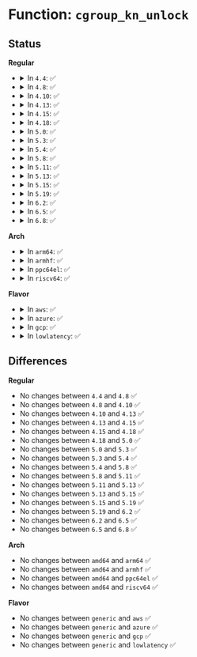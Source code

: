 # Function: <code>cgroup_kn_unlock</code>

## Status
<b>Regular</b>
<ul>
<li>
<details>
<summary>In <code>4.4</code>: ✅</summary>

```c
void cgroup_kn_unlock(struct kernfs_node *kn);
```

**Collision:** Unique Static

**Inline:** No

**Transformation:** False

**Instances:**

```
In kernel/cgroup.c (ffffffff81115110)
Location: kernel/cgroup.c:1358
Inline: False
Direct callers:
  - kernel/cgroup.c:cgroup_kn_lock_live
  - kernel/cgroup.c:cgroup_release_agent_write
  - kernel/cgroup.c:__cgroup_procs_write
  - kernel/cgroup.c:__cgroup_procs_write
  - kernel/cgroup.c:cgroup_subtree_control_write
  - kernel/cgroup.c:cgroup_subtree_control_write
  - kernel/cgroup.c:cgroup_subtree_control_write
  - kernel/cgroup.c:cgroup_rmdir
```
**Symbols:**

```
ffffffff81115110-ffffffff81115184: cgroup_kn_unlock (STB_LOCAL)
```
</details>
</li>
<li>
<details>
<summary>In <code>4.8</code>: ✅</summary>

```c
void cgroup_kn_unlock(struct kernfs_node *kn);
```

**Collision:** Unique Static

**Inline:** No

**Transformation:** False

**Instances:**

```
In kernel/cgroup.c (ffffffff8111c120)
Location: kernel/cgroup.c:1413
Inline: False
Direct callers:
  - kernel/cgroup.c:cgroup_rmdir
  - kernel/cgroup.c:cgroup_subtree_control_write
  - kernel/cgroup.c:cgroup_subtree_control_write
  - kernel/cgroup.c:cgroup_release_agent_write
  - kernel/cgroup.c:cgroup_kn_lock_live
```
**Symbols:**

```
ffffffff8111c120-ffffffff8111c192: cgroup_kn_unlock (STB_LOCAL)
```
</details>
</li>
<li>
<details>
<summary>In <code>4.10</code>: ✅</summary>

```c
void cgroup_kn_unlock(struct kernfs_node *kn);
```

**Collision:** Unique Static

**Inline:** No

**Transformation:** False

**Instances:**

```
In kernel/cgroup.c (ffffffff81124460)
Location: kernel/cgroup.c:1418
Inline: False
Direct callers:
  - kernel/cgroup.c:cgroup_rmdir
  - kernel/cgroup.c:cgroup_subtree_control_write
  - kernel/cgroup.c:cgroup_subtree_control_write
  - kernel/cgroup.c:cgroup_release_agent_write
  - kernel/cgroup.c:cgroup_kn_lock_live
```
**Symbols:**

```
ffffffff81124460-ffffffff811244d2: cgroup_kn_unlock (STB_LOCAL)
```
</details>
</li>
<li>
<details>
<summary>In <code>4.13</code>: ✅</summary>

```c
void cgroup_kn_unlock(struct kernfs_node *kn);
```

**Collision:** Unique Global

**Inline:** No

**Transformation:** False

**Instances:**

```
In kernel/cgroup/cgroup.c (ffffffff811243f0)
Location: kernel/cgroup/cgroup.c:1310
Inline: False
Direct callers:
  - kernel/cgroup/cgroup.c:cgroup_rmdir
  - kernel/cgroup/cgroup.c:cgroup_mkdir
  - kernel/cgroup/cgroup.c:cgroup_subtree_control_write
  - kernel/cgroup/cgroup.c:cgroup_subtree_control_write
  - kernel/cgroup/cgroup.c:cgroup_subtree_control_write
  - kernel/cgroup/cgroup.c:__cgroup_procs_write
  - kernel/cgroup/cgroup.c:cgroup_kn_lock_live
  - kernel/cgroup/cgroup-v1.c:cgroup_release_agent_write
```
**Symbols:**

```
ffffffff811243f0-ffffffff81124462: cgroup_kn_unlock (STB_GLOBAL)
```
</details>
</li>
<li>
<details>
<summary>In <code>4.15</code>: ✅</summary>

```c
void cgroup_kn_unlock(struct kernfs_node *kn);
```

**Collision:** Unique Global

**Inline:** No

**Transformation:** False

**Instances:**

```
In kernel/cgroup/cgroup.c (ffffffff81130550)
Location: kernel/cgroup/cgroup.c:1481
Inline: False
Direct callers:
  - kernel/cgroup/cgroup.c:cgroup_rmdir
  - kernel/cgroup/cgroup.c:cgroup_mkdir
  - kernel/cgroup/cgroup.c:cgroup_threads_write
  - kernel/cgroup/cgroup.c:cgroup_threads_write
  - kernel/cgroup/cgroup.c:cgroup_threads_write
  - kernel/cgroup/cgroup.c:cgroup_procs_write
  - kernel/cgroup/cgroup.c:cgroup_procs_write
  - kernel/cgroup/cgroup.c:cgroup_max_depth_write
  - kernel/cgroup/cgroup.c:cgroup_max_descendants_write
  - kernel/cgroup/cgroup.c:cgroup_type_write
  - kernel/cgroup/cgroup.c:cgroup_type_write
  - kernel/cgroup/cgroup.c:cgroup_type_write
  - kernel/cgroup/cgroup.c:cgroup_subtree_control_write
  - kernel/cgroup/cgroup.c:cgroup_subtree_control_write
  - kernel/cgroup/cgroup.c:cgroup_subtree_control_write
  - kernel/cgroup/cgroup.c:cgroup_subtree_control_write
  - kernel/cgroup/cgroup.c:cgroup_subtree_control_write
  - kernel/cgroup/cgroup.c:cgroup_kn_lock_live
  - kernel/cgroup/cgroup-v1.c:cgroup_release_agent_write
```
**Symbols:**

```
ffffffff81130550-ffffffff811305c7: cgroup_kn_unlock (STB_GLOBAL)
```
</details>
</li>
<li>
<details>
<summary>In <code>4.18</code>: ✅</summary>

```c
void cgroup_kn_unlock(struct kernfs_node *kn);
```

**Collision:** Unique Global

**Inline:** No

**Transformation:** False

**Instances:**

```
In kernel/cgroup/cgroup.c (ffffffff8113ec20)
Location: kernel/cgroup/cgroup.c:1484
Inline: False
Direct callers:
  - kernel/cgroup/cgroup.c:cgroup_rmdir
  - kernel/cgroup/cgroup.c:cgroup_mkdir
  - kernel/cgroup/cgroup.c:cgroup_mkdir
  - kernel/cgroup/cgroup.c:cgroup_threads_write
  - kernel/cgroup/cgroup.c:cgroup_threads_write
  - kernel/cgroup/cgroup.c:cgroup_threads_write
  - kernel/cgroup/cgroup.c:cgroup_procs_write
  - kernel/cgroup/cgroup.c:cgroup_procs_write
  - kernel/cgroup/cgroup.c:cgroup_max_depth_write
  - kernel/cgroup/cgroup.c:cgroup_max_descendants_write
  - kernel/cgroup/cgroup.c:cgroup_type_write
  - kernel/cgroup/cgroup.c:cgroup_type_write
  - kernel/cgroup/cgroup.c:cgroup_type_write
  - kernel/cgroup/cgroup.c:cgroup_subtree_control_write
  - kernel/cgroup/cgroup.c:cgroup_subtree_control_write
  - kernel/cgroup/cgroup.c:cgroup_subtree_control_write
  - kernel/cgroup/cgroup.c:cgroup_subtree_control_write
  - kernel/cgroup/cgroup.c:cgroup_subtree_control_write
  - kernel/cgroup/cgroup.c:cgroup_kn_lock_live
  - kernel/cgroup/cgroup-v1.c:cgroup_release_agent_write
```
**Symbols:**

```
ffffffff8113ec20-ffffffff8113ec97: cgroup_kn_unlock (STB_GLOBAL)
```
</details>
</li>
<li>
<details>
<summary>In <code>5.0</code>: ✅</summary>

```c
void cgroup_kn_unlock(struct kernfs_node *kn);
```

**Collision:** Unique Global

**Inline:** No

**Transformation:** False

**Instances:**

```
In kernel/cgroup/cgroup.c (ffffffff8114a630)
Location: kernel/cgroup/cgroup.c:1522
Inline: False
Direct callers:
  - kernel/cgroup/cgroup.c:cgroup_rmdir
  - kernel/cgroup/cgroup.c:cgroup_mkdir
  - kernel/cgroup/cgroup.c:cgroup_mkdir
  - kernel/cgroup/cgroup.c:cgroup_mkdir
  - kernel/cgroup/cgroup.c:cgroup_threads_write
  - kernel/cgroup/cgroup.c:cgroup_threads_write
  - kernel/cgroup/cgroup.c:cgroup_threads_write
  - kernel/cgroup/cgroup.c:cgroup_procs_write
  - kernel/cgroup/cgroup.c:cgroup_procs_write
  - kernel/cgroup/cgroup.c:cgroup_max_depth_write
  - kernel/cgroup/cgroup.c:cgroup_max_descendants_write
  - kernel/cgroup/cgroup.c:cgroup_type_write
  - kernel/cgroup/cgroup.c:cgroup_type_write
  - kernel/cgroup/cgroup.c:cgroup_type_write
  - kernel/cgroup/cgroup.c:cgroup_subtree_control_write
  - kernel/cgroup/cgroup.c:cgroup_subtree_control_write
  - kernel/cgroup/cgroup.c:cgroup_subtree_control_write
  - kernel/cgroup/cgroup.c:cgroup_subtree_control_write
  - kernel/cgroup/cgroup.c:cgroup_subtree_control_write
  - kernel/cgroup/cgroup.c:cgroup_kn_lock_live
  - kernel/cgroup/cgroup-v1.c:cgroup_release_agent_write
```
**Symbols:**

```
ffffffff8114a630-ffffffff8114a6a7: cgroup_kn_unlock (STB_GLOBAL)
```
</details>
</li>
<li>
<details>
<summary>In <code>5.3</code>: ✅</summary>

```c
void cgroup_kn_unlock(struct kernfs_node *kn);
```

**Collision:** Unique Global

**Inline:** No

**Transformation:** False

**Instances:**

```
In kernel/cgroup/cgroup.c (ffffffff81155d50)
Location: kernel/cgroup/cgroup.c:1563
Inline: False
Direct callers:
  - kernel/cgroup/cgroup.c:cgroup_rmdir
  - kernel/cgroup/cgroup.c:cgroup_mkdir
  - kernel/cgroup/cgroup.c:cgroup_threads_write
  - kernel/cgroup/cgroup.c:cgroup_threads_write
  - kernel/cgroup/cgroup.c:cgroup_threads_write
  - kernel/cgroup/cgroup.c:cgroup_procs_write
  - kernel/cgroup/cgroup.c:cgroup_procs_write
  - kernel/cgroup/cgroup.c:cgroup_freeze_write
  - kernel/cgroup/cgroup.c:cgroup_pressure_write
  - kernel/cgroup/cgroup.c:cgroup_max_depth_write
  - kernel/cgroup/cgroup.c:cgroup_max_descendants_write
  - kernel/cgroup/cgroup.c:cgroup_type_write
  - kernel/cgroup/cgroup.c:cgroup_type_write
  - kernel/cgroup/cgroup.c:cgroup_type_write
  - kernel/cgroup/cgroup.c:cgroup_subtree_control_write
  - kernel/cgroup/cgroup.c:cgroup_subtree_control_write
  - kernel/cgroup/cgroup.c:cgroup_subtree_control_write
  - kernel/cgroup/cgroup.c:cgroup_subtree_control_write
  - kernel/cgroup/cgroup.c:cgroup_kn_lock_live
  - kernel/cgroup/cgroup-v1.c:cgroup_release_agent_write
```
**Symbols:**

```
ffffffff81155d50-ffffffff81155dc1: cgroup_kn_unlock (STB_GLOBAL)
```
</details>
</li>
<li>
<details>
<summary>In <code>5.4</code>: ✅</summary>

```c
void cgroup_kn_unlock(struct kernfs_node *kn);
```

**Collision:** Unique Global

**Inline:** No

**Transformation:** False

**Instances:**

```
In kernel/cgroup/cgroup.c (ffffffff811619b0)
Location: kernel/cgroup/cgroup.c:1563
Inline: False
Direct callers:
  - kernel/cgroup/cgroup.c:cgroup_rmdir
  - kernel/cgroup/cgroup.c:cgroup_mkdir
  - kernel/cgroup/cgroup.c:cgroup_threads_write
  - kernel/cgroup/cgroup.c:cgroup_threads_write
  - kernel/cgroup/cgroup.c:cgroup_threads_write
  - kernel/cgroup/cgroup.c:cgroup_procs_write
  - kernel/cgroup/cgroup.c:cgroup_procs_write
  - kernel/cgroup/cgroup.c:cgroup_freeze_write
  - kernel/cgroup/cgroup.c:cgroup_pressure_write
  - kernel/cgroup/cgroup.c:cgroup_max_depth_write
  - kernel/cgroup/cgroup.c:cgroup_max_descendants_write
  - kernel/cgroup/cgroup.c:cgroup_type_write
  - kernel/cgroup/cgroup.c:cgroup_type_write
  - kernel/cgroup/cgroup.c:cgroup_type_write
  - kernel/cgroup/cgroup.c:cgroup_subtree_control_write
  - kernel/cgroup/cgroup.c:cgroup_subtree_control_write
  - kernel/cgroup/cgroup.c:cgroup_subtree_control_write
  - kernel/cgroup/cgroup.c:cgroup_subtree_control_write
  - kernel/cgroup/cgroup.c:cgroup_kn_lock_live
  - kernel/cgroup/cgroup-v1.c:cgroup_release_agent_write
```
**Symbols:**

```
ffffffff811619b0-ffffffff81161a21: cgroup_kn_unlock (STB_GLOBAL)
```
</details>
</li>
<li>
<details>
<summary>In <code>5.8</code>: ✅</summary>

```c
void cgroup_kn_unlock(struct kernfs_node *kn);
```

**Collision:** Unique Global

**Inline:** No

**Transformation:** False

**Instances:**

```
In kernel/cgroup/cgroup.c (ffffffff81172f70)
Location: kernel/cgroup/cgroup.c:1553
Inline: False
Direct callers:
  - kernel/cgroup/cgroup.c:cgroup_rmdir
  - kernel/cgroup/cgroup.c:cgroup_mkdir
  - kernel/cgroup/cgroup.c:cgroup_threads_write
  - kernel/cgroup/cgroup.c:cgroup_threads_write
  - kernel/cgroup/cgroup.c:cgroup_threads_write
  - kernel/cgroup/cgroup.c:cgroup_threads_write
  - kernel/cgroup/cgroup.c:cgroup_procs_write
  - kernel/cgroup/cgroup.c:cgroup_procs_write
  - kernel/cgroup/cgroup.c:cgroup_procs_write
  - kernel/cgroup/cgroup.c:cgroup_freeze_write
  - kernel/cgroup/cgroup.c:cgroup_pressure_write
  - kernel/cgroup/cgroup.c:cgroup_max_depth_write
  - kernel/cgroup/cgroup.c:cgroup_max_descendants_write
  - kernel/cgroup/cgroup.c:cgroup_type_write
  - kernel/cgroup/cgroup.c:cgroup_subtree_control_write
  - kernel/cgroup/cgroup.c:cgroup_subtree_control_write
  - kernel/cgroup/cgroup.c:cgroup_subtree_control_write
  - kernel/cgroup/cgroup.c:cgroup_subtree_control_write
  - kernel/cgroup/cgroup.c:cgroup_subtree_control_write
  - kernel/cgroup/cgroup.c:cgroup_kn_lock_live
  - kernel/cgroup/cgroup-v1.c:cgroup_release_agent_write
```
**Symbols:**

```
ffffffff81172f70-ffffffff81172fe1: cgroup_kn_unlock (STB_GLOBAL)
```
</details>
</li>
<li>
<details>
<summary>In <code>5.11</code>: ✅</summary>

```c
void cgroup_kn_unlock(struct kernfs_node *kn);
```

**Collision:** Unique Global

**Inline:** No

**Transformation:** False

**Instances:**

```
In kernel/cgroup/cgroup.c (ffffffff8116fc30)
Location: kernel/cgroup/cgroup.c:1550
Inline: False
Direct callers:
  - kernel/cgroup/cgroup.c:cgroup_rmdir
  - kernel/cgroup/cgroup.c:cgroup_mkdir
  - kernel/cgroup/cgroup.c:cgroup_threads_write
  - kernel/cgroup/cgroup.c:cgroup_threads_write
  - kernel/cgroup/cgroup.c:cgroup_threads_write
  - kernel/cgroup/cgroup.c:cgroup_threads_write
  - kernel/cgroup/cgroup.c:cgroup_procs_write
  - kernel/cgroup/cgroup.c:cgroup_procs_write
  - kernel/cgroup/cgroup.c:cgroup_procs_write
  - kernel/cgroup/cgroup.c:cgroup_freeze_write
  - kernel/cgroup/cgroup.c:cgroup_pressure_write
  - kernel/cgroup/cgroup.c:cgroup_max_depth_write
  - kernel/cgroup/cgroup.c:cgroup_max_descendants_write
  - kernel/cgroup/cgroup.c:cgroup_type_write
  - kernel/cgroup/cgroup.c:cgroup_subtree_control_write
  - kernel/cgroup/cgroup.c:cgroup_subtree_control_write
  - kernel/cgroup/cgroup.c:cgroup_subtree_control_write
  - kernel/cgroup/cgroup.c:cgroup_subtree_control_write
  - kernel/cgroup/cgroup.c:cgroup_subtree_control_write
  - kernel/cgroup/cgroup.c:cgroup_kn_lock_live
  - kernel/cgroup/cgroup-v1.c:cgroup_release_agent_write
```
**Symbols:**

```
ffffffff8116fc30-ffffffff8116fcad: cgroup_kn_unlock (STB_GLOBAL)
```
</details>
</li>
<li>
<details>
<summary>In <code>5.13</code>: ✅</summary>

```c
void cgroup_kn_unlock(struct kernfs_node *kn);
```

**Collision:** Unique Global

**Inline:** No

**Transformation:** False

**Instances:**

```
In kernel/cgroup/cgroup.c (ffffffff81170860)
Location: kernel/cgroup/cgroup.c:1551
Inline: False
Direct callers:
  - kernel/cgroup/cgroup.c:cgroup_rmdir
  - kernel/cgroup/cgroup.c:cgroup_mkdir
  - kernel/cgroup/cgroup.c:__cgroup_procs_write
  - kernel/cgroup/cgroup.c:cgroup_freeze_write
  - kernel/cgroup/cgroup.c:cgroup_pressure_write
  - kernel/cgroup/cgroup.c:cgroup_max_depth_write
  - kernel/cgroup/cgroup.c:cgroup_max_descendants_write
  - kernel/cgroup/cgroup.c:cgroup_type_write
  - kernel/cgroup/cgroup.c:cgroup_type_write
  - kernel/cgroup/cgroup.c:cgroup_type_write
  - kernel/cgroup/cgroup.c:cgroup_subtree_control_write
  - kernel/cgroup/cgroup.c:cgroup_subtree_control_write
  - kernel/cgroup/cgroup.c:cgroup_subtree_control_write
  - kernel/cgroup/cgroup.c:cgroup_subtree_control_write
  - kernel/cgroup/cgroup.c:cgroup_subtree_control_write
  - kernel/cgroup/cgroup.c:cgroup_kn_lock_live
  - kernel/cgroup/cgroup-v1.c:cgroup_release_agent_write
```
**Symbols:**

```
ffffffff81170860-ffffffff811708dd: cgroup_kn_unlock (STB_GLOBAL)
```
</details>
</li>
<li>
<details>
<summary>In <code>5.15</code>: ✅</summary>

```c
void cgroup_kn_unlock(struct kernfs_node *kn);
```

**Collision:** Unique Global

**Inline:** No

**Transformation:** False

**Instances:**

```
In kernel/cgroup/cgroup.c (ffffffff81196de0)
Location: kernel/cgroup/cgroup.c:1582
Inline: False
Direct callers:
  - kernel/cgroup/cgroup.c:cgroup_rmdir
  - kernel/cgroup/cgroup.c:cgroup_mkdir
  - kernel/cgroup/cgroup.c:__cgroup_procs_write
  - kernel/cgroup/cgroup.c:cgroup_freeze_write
  - kernel/cgroup/cgroup.c:cgroup_pressure_write
  - kernel/cgroup/cgroup.c:cgroup_max_depth_write
  - kernel/cgroup/cgroup.c:cgroup_max_descendants_write
  - kernel/cgroup/cgroup.c:cgroup_type_write
  - kernel/cgroup/cgroup.c:cgroup_type_write
  - kernel/cgroup/cgroup.c:cgroup_type_write
  - kernel/cgroup/cgroup.c:cgroup_subtree_control_write
  - kernel/cgroup/cgroup.c:cgroup_subtree_control_write
  - kernel/cgroup/cgroup.c:cgroup_subtree_control_write
  - kernel/cgroup/cgroup.c:cgroup_subtree_control_write
  - kernel/cgroup/cgroup.c:cgroup_subtree_control_write
  - kernel/cgroup/cgroup.c:cgroup_kn_lock_live
  - kernel/cgroup/cgroup-v1.c:cgroup_release_agent_write
```
**Symbols:**

```
ffffffff81196de0-ffffffff81196e5d: cgroup_kn_unlock (STB_GLOBAL)
```
</details>
</li>
<li>
<details>
<summary>In <code>5.19</code>: ✅</summary>

```c
void cgroup_kn_unlock(struct kernfs_node *kn);
```

**Collision:** Unique Global

**Inline:** No

**Transformation:** False

**Instances:**

```
In kernel/cgroup/cgroup.c (ffffffff811c6dc0)
Location: kernel/cgroup/cgroup.c:1585
Inline: False
Direct callers:
  - kernel/cgroup/cgroup.c:cgroup_rmdir
  - kernel/cgroup/cgroup.c:cgroup_mkdir
  - kernel/cgroup/cgroup.c:__cgroup_procs_write
  - kernel/cgroup/cgroup.c:cgroup_freeze_write
  - kernel/cgroup/cgroup.c:cgroup_pressure_write
  - kernel/cgroup/cgroup.c:cgroup_max_depth_write
  - kernel/cgroup/cgroup.c:cgroup_max_descendants_write
  - kernel/cgroup/cgroup.c:cgroup_type_write
  - kernel/cgroup/cgroup.c:cgroup_type_write
  - kernel/cgroup/cgroup.c:cgroup_type_write
  - kernel/cgroup/cgroup.c:cgroup_subtree_control_write
  - kernel/cgroup/cgroup.c:cgroup_subtree_control_write
  - kernel/cgroup/cgroup.c:cgroup_kn_lock_live
  - kernel/cgroup/cgroup-v1.c:cgroup_release_agent_write
```
**Symbols:**

```
ffffffff811c6dc0-ffffffff811c6e58: cgroup_kn_unlock (STB_GLOBAL)
```
</details>
</li>
<li>
<details>
<summary>In <code>6.2</code>: ✅</summary>

```c
void cgroup_kn_unlock(struct kernfs_node *kn);
```

**Collision:** Unique Global

**Inline:** No

**Transformation:** False

**Instances:**

```
In kernel/cgroup/cgroup.c (ffffffff81209980)
Location: kernel/cgroup/cgroup.c:1619
Inline: False
Direct callers:
  - kernel/cgroup/cgroup.c:cgroup_rmdir
  - kernel/cgroup/cgroup.c:cgroup_mkdir
  - kernel/cgroup/cgroup.c:__cgroup_procs_write
  - kernel/cgroup/cgroup.c:cgroup_freeze_write
  - kernel/cgroup/cgroup.c:cgroup_pressure_write
  - kernel/cgroup/cgroup.c:pressure_write
  - kernel/cgroup/cgroup.c:cgroup_max_depth_write
  - kernel/cgroup/cgroup.c:cgroup_max_descendants_write
  - kernel/cgroup/cgroup.c:cgroup_type_write
  - kernel/cgroup/cgroup.c:cgroup_type_write
  - kernel/cgroup/cgroup.c:cgroup_type_write
  - kernel/cgroup/cgroup.c:cgroup_subtree_control_write
  - kernel/cgroup/cgroup.c:cgroup_subtree_control_write
  - kernel/cgroup/cgroup.c:cgroup_subtree_control_write
  - kernel/cgroup/cgroup.c:cgroup_kn_lock_live
  - kernel/cgroup/cgroup-v1.c:cgroup_release_agent_write
```
**Symbols:**

```
ffffffff81209980-ffffffff81209a18: cgroup_kn_unlock (STB_GLOBAL)
```
</details>
</li>
<li>
<details>
<summary>In <code>6.5</code>: ✅</summary>

```c
void cgroup_kn_unlock(struct kernfs_node *kn);
```

**Collision:** Unique Global

**Inline:** No

**Transformation:** False

**Instances:**

```
In kernel/cgroup/cgroup.c (ffffffff8121f0d0)
Location: kernel/cgroup/cgroup.c:1613
Inline: False
Direct callers:
  - kernel/cgroup/cgroup.c:cgroup_rmdir
  - kernel/cgroup/cgroup.c:cgroup_mkdir
  - kernel/cgroup/cgroup.c:__cgroup_procs_write
  - kernel/cgroup/cgroup.c:cgroup_freeze_write
  - kernel/cgroup/cgroup.c:cgroup_pressure_write
  - kernel/cgroup/cgroup.c:pressure_write
  - kernel/cgroup/cgroup.c:cgroup_max_depth_write
  - kernel/cgroup/cgroup.c:cgroup_max_descendants_write
  - kernel/cgroup/cgroup.c:cgroup_type_write
  - kernel/cgroup/cgroup.c:cgroup_type_write
  - kernel/cgroup/cgroup.c:cgroup_type_write
  - kernel/cgroup/cgroup.c:cgroup_subtree_control_write
  - kernel/cgroup/cgroup.c:cgroup_subtree_control_write
  - kernel/cgroup/cgroup.c:cgroup_subtree_control_write
  - kernel/cgroup/cgroup.c:cgroup_kn_lock_live
  - kernel/cgroup/cgroup-v1.c:cgroup_release_agent_write
```
**Symbols:**

```
ffffffff8121f0d0-ffffffff8121f168: cgroup_kn_unlock (STB_GLOBAL)
```
</details>
</li>
<li>
<details>
<summary>In <code>6.8</code>: ✅</summary>

```c
void cgroup_kn_unlock(struct kernfs_node *kn);
```

**Collision:** Unique Global

**Inline:** No

**Transformation:** False

**Instances:**

```
In kernel/cgroup/cgroup.c (ffffffff81236d90)
Location: kernel/cgroup/cgroup.c:1608
Inline: False
Direct callers:
  - kernel/cgroup/cgroup.c:cgroup_rmdir
  - kernel/cgroup/cgroup.c:cgroup_mkdir
  - kernel/cgroup/cgroup.c:__cgroup_procs_write
  - kernel/cgroup/cgroup.c:cgroup_freeze_write
  - kernel/cgroup/cgroup.c:cgroup_pressure_write
  - kernel/cgroup/cgroup.c:pressure_write
  - kernel/cgroup/cgroup.c:cgroup_max_depth_write
  - kernel/cgroup/cgroup.c:cgroup_max_descendants_write
  - kernel/cgroup/cgroup.c:cgroup_type_write
  - kernel/cgroup/cgroup.c:cgroup_type_write
  - kernel/cgroup/cgroup.c:cgroup_type_write
  - kernel/cgroup/cgroup.c:cgroup_subtree_control_write
  - kernel/cgroup/cgroup.c:cgroup_subtree_control_write
  - kernel/cgroup/cgroup.c:cgroup_subtree_control_write
  - kernel/cgroup/cgroup.c:cgroup_kn_lock_live
  - kernel/cgroup/cgroup-v1.c:cgroup_release_agent_write
```
**Symbols:**

```
ffffffff81236d90-ffffffff81236e28: cgroup_kn_unlock (STB_GLOBAL)
```
</details>
</li>
</ul>
<b>Arch</b>
<ul>
<li>
<details>
<summary>In <code>arm64</code>: ✅</summary>

```c
void cgroup_kn_unlock(struct kernfs_node *kn);
```

**Collision:** Unique Global

**Inline:** No

**Transformation:** False

**Instances:**

```
In kernel/cgroup/cgroup.c (ffff8000101d2c80)
Location: kernel/cgroup/cgroup.c:1563
Inline: False
Direct callers:
  - kernel/cgroup/cgroup.c:cgroup_rmdir
  - kernel/cgroup/cgroup.c:cgroup_mkdir
  - kernel/cgroup/cgroup.c:cgroup_threads_write
  - kernel/cgroup/cgroup.c:cgroup_threads_write
  - kernel/cgroup/cgroup.c:cgroup_threads_write
  - kernel/cgroup/cgroup.c:cgroup_procs_write
  - kernel/cgroup/cgroup.c:cgroup_procs_write
  - kernel/cgroup/cgroup.c:cgroup_freeze_write
  - kernel/cgroup/cgroup.c:cgroup_pressure_write
  - kernel/cgroup/cgroup.c:cgroup_max_depth_write
  - kernel/cgroup/cgroup.c:cgroup_max_descendants_write
  - kernel/cgroup/cgroup.c:cgroup_type_write
  - kernel/cgroup/cgroup.c:cgroup_type_write
  - kernel/cgroup/cgroup.c:cgroup_type_write
  - kernel/cgroup/cgroup.c:cgroup_type_write
  - kernel/cgroup/cgroup.c:cgroup_subtree_control_write
  - kernel/cgroup/cgroup.c:cgroup_subtree_control_write
  - kernel/cgroup/cgroup.c:cgroup_subtree_control_write
  - kernel/cgroup/cgroup.c:cgroup_subtree_control_write
  - kernel/cgroup/cgroup.c:cgroup_subtree_control_write
  - kernel/cgroup/cgroup.c:cgroup_kn_lock_live
  - kernel/cgroup/cgroup-v1.c:cgroup_release_agent_write
```
**Symbols:**

```
ffff8000101d2c80-ffff8000101d2d14: cgroup_kn_unlock (STB_GLOBAL)
```
</details>
</li>
<li>
<details>
<summary>In <code>armhf</code>: ✅</summary>

```c
void cgroup_kn_unlock(struct kernfs_node *kn);
```

**Collision:** Unique Global

**Inline:** No

**Transformation:** False

**Instances:**

```
In kernel/cgroup/cgroup.c (c0415ac4)
Location: kernel/cgroup/cgroup.c:1563
Inline: False
Direct callers:
  - kernel/cgroup/cgroup.c:cgroup_rmdir
  - kernel/cgroup/cgroup.c:cgroup_mkdir
  - kernel/cgroup/cgroup.c:cgroup_threads_write
  - kernel/cgroup/cgroup.c:cgroup_threads_write
  - kernel/cgroup/cgroup.c:cgroup_threads_write
  - kernel/cgroup/cgroup.c:cgroup_threads_write
  - kernel/cgroup/cgroup.c:cgroup_procs_write
  - kernel/cgroup/cgroup.c:cgroup_procs_write
  - kernel/cgroup/cgroup.c:cgroup_procs_write
  - kernel/cgroup/cgroup.c:cgroup_freeze_write
  - kernel/cgroup/cgroup.c:cgroup_pressure_write
  - kernel/cgroup/cgroup.c:cgroup_max_depth_write
  - kernel/cgroup/cgroup.c:cgroup_max_descendants_write
  - kernel/cgroup/cgroup.c:cgroup_type_write
  - kernel/cgroup/cgroup.c:cgroup_type_write
  - kernel/cgroup/cgroup.c:cgroup_type_write
  - kernel/cgroup/cgroup.c:cgroup_subtree_control_write
  - kernel/cgroup/cgroup.c:cgroup_subtree_control_write
  - kernel/cgroup/cgroup.c:cgroup_subtree_control_write
  - kernel/cgroup/cgroup.c:cgroup_subtree_control_write
  - kernel/cgroup/cgroup.c:cgroup_subtree_control_write
  - kernel/cgroup/cgroup.c:cgroup_kn_lock_live
  - kernel/cgroup/cgroup-v1.c:cgroup_release_agent_write
```
**Symbols:**

```
c0415ac4-c0415b78: cgroup_kn_unlock (STB_GLOBAL)
```
</details>
</li>
<li>
<details>
<summary>In <code>ppc64el</code>: ✅</summary>

```c
void cgroup_kn_unlock(struct kernfs_node *kn);
```

**Collision:** Unique Global

**Inline:** No

**Transformation:** False

**Instances:**

```
In kernel/cgroup/cgroup.c (c00000000023db80)
Location: kernel/cgroup/cgroup.c:1563
Inline: False
Direct callers:
  - kernel/cgroup/cgroup.c:cgroup_rmdir
  - kernel/cgroup/cgroup.c:cgroup_mkdir
  - kernel/cgroup/cgroup.c:cgroup_threads_write
  - kernel/cgroup/cgroup.c:cgroup_threads_write
  - kernel/cgroup/cgroup.c:cgroup_threads_write
  - kernel/cgroup/cgroup.c:cgroup_threads_write
  - kernel/cgroup/cgroup.c:cgroup_procs_write
  - kernel/cgroup/cgroup.c:cgroup_procs_write
  - kernel/cgroup/cgroup.c:cgroup_freeze_write
  - kernel/cgroup/cgroup.c:cgroup_pressure_write
  - kernel/cgroup/cgroup.c:cgroup_max_depth_write
  - kernel/cgroup/cgroup.c:cgroup_max_descendants_write
  - kernel/cgroup/cgroup.c:cgroup_type_write
  - kernel/cgroup/cgroup.c:cgroup_type_write
  - kernel/cgroup/cgroup.c:cgroup_type_write
  - kernel/cgroup/cgroup.c:cgroup_type_write
  - kernel/cgroup/cgroup.c:cgroup_type_write
  - kernel/cgroup/cgroup.c:cgroup_subtree_control_write
  - kernel/cgroup/cgroup.c:cgroup_subtree_control_write
  - kernel/cgroup/cgroup.c:cgroup_subtree_control_write
  - kernel/cgroup/cgroup.c:cgroup_subtree_control_write
  - kernel/cgroup/cgroup.c:cgroup_kn_lock_live
  - kernel/cgroup/cgroup-v1.c:cgroup_release_agent_write
```
**Symbols:**

```
c00000000023db80-c00000000023dcc0: cgroup_kn_unlock (STB_GLOBAL)
```
</details>
</li>
<li>
<details>
<summary>In <code>riscv64</code>: ✅</summary>

```c
void cgroup_kn_unlock(struct kernfs_node *kn);
```

**Collision:** Unique Global

**Inline:** No

**Transformation:** False

**Instances:**

```
In kernel/cgroup/cgroup.c (ffffffe00014c4e4)
Location: kernel/cgroup/cgroup.c:1563
Inline: False
Direct callers:
  - kernel/cgroup/cgroup.c:cgroup_rmdir
  - kernel/cgroup/cgroup.c:cgroup_mkdir
  - kernel/cgroup/cgroup.c:cgroup_threads_write
  - kernel/cgroup/cgroup.c:cgroup_threads_write
  - kernel/cgroup/cgroup.c:cgroup_threads_write
  - kernel/cgroup/cgroup.c:cgroup_procs_write
  - kernel/cgroup/cgroup.c:cgroup_procs_write
  - kernel/cgroup/cgroup.c:cgroup_freeze_write
  - kernel/cgroup/cgroup.c:cgroup_pressure_write
  - kernel/cgroup/cgroup.c:cgroup_max_depth_write
  - kernel/cgroup/cgroup.c:cgroup_max_descendants_write
  - kernel/cgroup/cgroup.c:cgroup_type_write
  - kernel/cgroup/cgroup.c:cgroup_type_write
  - kernel/cgroup/cgroup.c:cgroup_type_write
  - kernel/cgroup/cgroup.c:cgroup_subtree_control_write
  - kernel/cgroup/cgroup.c:cgroup_subtree_control_write
  - kernel/cgroup/cgroup.c:cgroup_subtree_control_write
  - kernel/cgroup/cgroup.c:cgroup_subtree_control_write
  - kernel/cgroup/cgroup.c:cgroup_subtree_control_write
  - kernel/cgroup/cgroup.c:cgroup_kn_lock_live
  - kernel/cgroup/cgroup-v1.c:cgroup_release_agent_write
```
**Symbols:**

```
ffffffe00014c4e4-ffffffe00014c596: cgroup_kn_unlock (STB_GLOBAL)
```
</details>
</li>
</ul>
<b>Flavor</b>
<ul>
<li>
<details>
<summary>In <code>aws</code>: ✅</summary>

```c
void cgroup_kn_unlock(struct kernfs_node *kn);
```

**Collision:** Unique Global

**Inline:** No

**Transformation:** False

**Instances:**

```
In kernel/cgroup/cgroup.c (ffffffff81159fd0)
Location: kernel/cgroup/cgroup.c:1563
Inline: False
Direct callers:
  - kernel/cgroup/cgroup.c:cgroup_rmdir
  - kernel/cgroup/cgroup.c:cgroup_mkdir
  - kernel/cgroup/cgroup.c:cgroup_threads_write
  - kernel/cgroup/cgroup.c:cgroup_threads_write
  - kernel/cgroup/cgroup.c:cgroup_threads_write
  - kernel/cgroup/cgroup.c:cgroup_procs_write
  - kernel/cgroup/cgroup.c:cgroup_procs_write
  - kernel/cgroup/cgroup.c:cgroup_freeze_write
  - kernel/cgroup/cgroup.c:cgroup_pressure_write
  - kernel/cgroup/cgroup.c:cgroup_max_depth_write
  - kernel/cgroup/cgroup.c:cgroup_max_descendants_write
  - kernel/cgroup/cgroup.c:cgroup_type_write
  - kernel/cgroup/cgroup.c:cgroup_type_write
  - kernel/cgroup/cgroup.c:cgroup_type_write
  - kernel/cgroup/cgroup.c:cgroup_subtree_control_write
  - kernel/cgroup/cgroup.c:cgroup_subtree_control_write
  - kernel/cgroup/cgroup.c:cgroup_subtree_control_write
  - kernel/cgroup/cgroup.c:cgroup_subtree_control_write
  - kernel/cgroup/cgroup.c:cgroup_kn_lock_live
  - kernel/cgroup/cgroup-v1.c:cgroup_release_agent_write
```
**Symbols:**

```
ffffffff81159fd0-ffffffff8115a041: cgroup_kn_unlock (STB_GLOBAL)
```
</details>
</li>
<li>
<details>
<summary>In <code>azure</code>: ✅</summary>

```c
void cgroup_kn_unlock(struct kernfs_node *kn);
```

**Collision:** Unique Global

**Inline:** No

**Transformation:** False

**Instances:**

```
In kernel/cgroup/cgroup.c (ffffffff8114d2c0)
Location: kernel/cgroup/cgroup.c:1563
Inline: False
Direct callers:
  - kernel/cgroup/cgroup.c:cgroup_rmdir
  - kernel/cgroup/cgroup.c:cgroup_mkdir
  - kernel/cgroup/cgroup.c:cgroup_threads_write
  - kernel/cgroup/cgroup.c:cgroup_threads_write
  - kernel/cgroup/cgroup.c:cgroup_threads_write
  - kernel/cgroup/cgroup.c:cgroup_procs_write
  - kernel/cgroup/cgroup.c:cgroup_procs_write
  - kernel/cgroup/cgroup.c:cgroup_freeze_write
  - kernel/cgroup/cgroup.c:cgroup_pressure_write
  - kernel/cgroup/cgroup.c:cgroup_max_depth_write
  - kernel/cgroup/cgroup.c:cgroup_max_descendants_write
  - kernel/cgroup/cgroup.c:cgroup_type_write
  - kernel/cgroup/cgroup.c:cgroup_type_write
  - kernel/cgroup/cgroup.c:cgroup_type_write
  - kernel/cgroup/cgroup.c:cgroup_subtree_control_write
  - kernel/cgroup/cgroup.c:cgroup_subtree_control_write
  - kernel/cgroup/cgroup.c:cgroup_subtree_control_write
  - kernel/cgroup/cgroup.c:cgroup_subtree_control_write
  - kernel/cgroup/cgroup.c:cgroup_kn_lock_live
  - kernel/cgroup/cgroup-v1.c:cgroup_release_agent_write
```
**Symbols:**

```
ffffffff8114d2c0-ffffffff8114d331: cgroup_kn_unlock (STB_GLOBAL)
```
</details>
</li>
<li>
<details>
<summary>In <code>gcp</code>: ✅</summary>

```c
void cgroup_kn_unlock(struct kernfs_node *kn);
```

**Collision:** Unique Global

**Inline:** No

**Transformation:** False

**Instances:**

```
In kernel/cgroup/cgroup.c (ffffffff81157da0)
Location: kernel/cgroup/cgroup.c:1563
Inline: False
Direct callers:
  - kernel/cgroup/cgroup.c:cgroup_rmdir
  - kernel/cgroup/cgroup.c:cgroup_mkdir
  - kernel/cgroup/cgroup.c:cgroup_threads_write
  - kernel/cgroup/cgroup.c:cgroup_threads_write
  - kernel/cgroup/cgroup.c:cgroup_threads_write
  - kernel/cgroup/cgroup.c:cgroup_procs_write
  - kernel/cgroup/cgroup.c:cgroup_procs_write
  - kernel/cgroup/cgroup.c:cgroup_freeze_write
  - kernel/cgroup/cgroup.c:cgroup_pressure_write
  - kernel/cgroup/cgroup.c:cgroup_max_depth_write
  - kernel/cgroup/cgroup.c:cgroup_max_descendants_write
  - kernel/cgroup/cgroup.c:cgroup_type_write
  - kernel/cgroup/cgroup.c:cgroup_type_write
  - kernel/cgroup/cgroup.c:cgroup_type_write
  - kernel/cgroup/cgroup.c:cgroup_subtree_control_write
  - kernel/cgroup/cgroup.c:cgroup_subtree_control_write
  - kernel/cgroup/cgroup.c:cgroup_subtree_control_write
  - kernel/cgroup/cgroup.c:cgroup_subtree_control_write
  - kernel/cgroup/cgroup.c:cgroup_kn_lock_live
  - kernel/cgroup/cgroup-v1.c:cgroup_release_agent_write
```
**Symbols:**

```
ffffffff81157da0-ffffffff81157e11: cgroup_kn_unlock (STB_GLOBAL)
```
</details>
</li>
<li>
<details>
<summary>In <code>lowlatency</code>: ✅</summary>

```c
void cgroup_kn_unlock(struct kernfs_node *kn);
```

**Collision:** Unique Global

**Inline:** No

**Transformation:** False

**Instances:**

```
In kernel/cgroup/cgroup.c (ffffffff81164df0)
Location: kernel/cgroup/cgroup.c:1563
Inline: False
Direct callers:
  - kernel/cgroup/cgroup.c:cgroup_rmdir
  - kernel/cgroup/cgroup.c:cgroup_mkdir
  - kernel/cgroup/cgroup.c:cgroup_threads_write
  - kernel/cgroup/cgroup.c:cgroup_threads_write
  - kernel/cgroup/cgroup.c:cgroup_threads_write
  - kernel/cgroup/cgroup.c:cgroup_procs_write
  - kernel/cgroup/cgroup.c:cgroup_procs_write
  - kernel/cgroup/cgroup.c:cgroup_freeze_write
  - kernel/cgroup/cgroup.c:cgroup_pressure_write
  - kernel/cgroup/cgroup.c:cgroup_max_depth_write
  - kernel/cgroup/cgroup.c:cgroup_max_descendants_write
  - kernel/cgroup/cgroup.c:cgroup_type_write
  - kernel/cgroup/cgroup.c:cgroup_type_write
  - kernel/cgroup/cgroup.c:cgroup_type_write
  - kernel/cgroup/cgroup.c:cgroup_subtree_control_write
  - kernel/cgroup/cgroup.c:cgroup_subtree_control_write
  - kernel/cgroup/cgroup.c:cgroup_subtree_control_write
  - kernel/cgroup/cgroup.c:cgroup_subtree_control_write
  - kernel/cgroup/cgroup.c:cgroup_kn_lock_live
  - kernel/cgroup/cgroup-v1.c:cgroup_release_agent_write
```
**Symbols:**

```
ffffffff81164df0-ffffffff81164e73: cgroup_kn_unlock (STB_GLOBAL)
```
</details>
</li>
</ul>

## Differences
<b>Regular</b>
<ul>
<li>
No changes between <code>4.4</code> and <code>4.8</code> ✅
</li>
<li>
No changes between <code>4.8</code> and <code>4.10</code> ✅
</li>
<li>
No changes between <code>4.10</code> and <code>4.13</code> ✅
</li>
<li>
No changes between <code>4.13</code> and <code>4.15</code> ✅
</li>
<li>
No changes between <code>4.15</code> and <code>4.18</code> ✅
</li>
<li>
No changes between <code>4.18</code> and <code>5.0</code> ✅
</li>
<li>
No changes between <code>5.0</code> and <code>5.3</code> ✅
</li>
<li>
No changes between <code>5.3</code> and <code>5.4</code> ✅
</li>
<li>
No changes between <code>5.4</code> and <code>5.8</code> ✅
</li>
<li>
No changes between <code>5.8</code> and <code>5.11</code> ✅
</li>
<li>
No changes between <code>5.11</code> and <code>5.13</code> ✅
</li>
<li>
No changes between <code>5.13</code> and <code>5.15</code> ✅
</li>
<li>
No changes between <code>5.15</code> and <code>5.19</code> ✅
</li>
<li>
No changes between <code>5.19</code> and <code>6.2</code> ✅
</li>
<li>
No changes between <code>6.2</code> and <code>6.5</code> ✅
</li>
<li>
No changes between <code>6.5</code> and <code>6.8</code> ✅
</li>
</ul>
<b>Arch</b>
<ul>
<li>
No changes between <code>amd64</code> and <code>arm64</code> ✅
</li>
<li>
No changes between <code>amd64</code> and <code>armhf</code> ✅
</li>
<li>
No changes between <code>amd64</code> and <code>ppc64el</code> ✅
</li>
<li>
No changes between <code>amd64</code> and <code>riscv64</code> ✅
</li>
</ul>
<b>Flavor</b>
<ul>
<li>
No changes between <code>generic</code> and <code>aws</code> ✅
</li>
<li>
No changes between <code>generic</code> and <code>azure</code> ✅
</li>
<li>
No changes between <code>generic</code> and <code>gcp</code> ✅
</li>
<li>
No changes between <code>generic</code> and <code>lowlatency</code> ✅
</li>
</ul>
